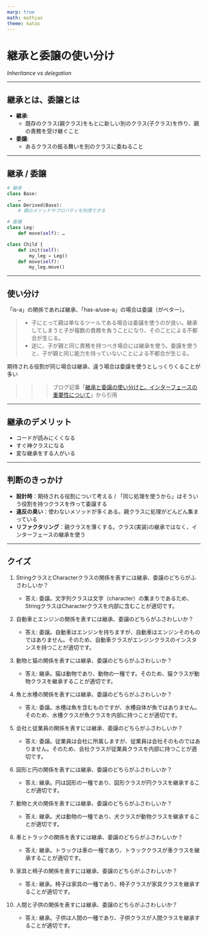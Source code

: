 ```yaml
---
marp: true
math: mathjax
theme: katas
---
```

<!-- 
size: 16:9
paginate: true
-->
<!-- header: 勉強会# ― エンジニアとしての解像度を高めるための勉強会-->

# 継承と委譲の使い分け

_Inheritance vs delegation_

---

## 継承とは、委譲とは

- **継承**:
    - 既存のクラス(親クラス)をもとに新しい別のクラス(子クラス)を作り、親の責務を受け継ぐこと
- **委譲**:
    - あるクラスの振る舞いを別のクラスに委ねること

---

## 継承 / 委譲

```py
# 継承
class Base:
    …
class Derived(Base):
    # 親のメソッドやプロパティを利用できる
```

```py
# 委譲
class Leg:
    def move(self): …

class Child {
    def init(self):
        my_leg = Leg()
    def move(self):
        my_leg.move()
```

---

## 使い分け

「is-a」の関係であれば継承、「has-a/use-a」の場合は委譲（がベター）。
 
> - 子にとって親は単なるツールである場合は委譲を使うのが良い。継承してしまうと子が複数の責務を負うことになり、そのことによる不都合が生じる。
> - 逆に、子が親と同じ責務を持つべき場合には継承を使う。委譲を使うと、子が親と同じ能力を持っていないことによる不都合が生じる。

期待される役割が同じ場合は継承、違う場合は委譲を使うとしっくりくることが多い

>>> ブログ記事「[継承と委譲の使い分けと、インターフェースの重要性について](https://ikenox.info/blog/inheritance-delegation-interface/)」から引用
 
---

## 継承のデメリット

- コードが読みにくくなる
- すぐ神クラスになる
- 変な継承をする人がいる

<!-- https://mametter.hatenablog.com/entry/2024/02/10/120527 -->
---

## 判断のきっかけ

- **設計時**：期待される役割について考える / 「同じ処理を使うから」はそういう役割を持つクラスを作って委譲する
- **違反の臭い**：使わないメソッドが多くある。親クラスに処理がどんどん集まっている
- **リファクタリング**：親クラスを薄くする。クラス(実装)の継承ではなく、インターフェースの継承を使う
 
---
## クイズ

1. StringクラスとCharacterクラスの関係を表すには継承、委譲のどちらがふさわしいか？
   - 答え: 委譲。文字列クラスは文字（character）の集まりであるため、StringクラスはCharacterクラスを内部に含むことが適切です。

2. 自動車とエンジンの関係を表すには継承、委譲のどちらがふさわしいか？
   - 答え: 委譲。自動車はエンジンを持ちますが、自動車はエンジンそのものではありません。そのため、自動車クラスがエンジンクラスのインスタンスを持つことが適切です。

3. 動物と猫の関係を表すには継承、委譲のどちらがふさわしいか？
   - 答え: 継承。猫は動物であり、動物の一種です。そのため、猫クラスが動物クラスを継承することが適切です。

4. 魚と水槽の関係を表すには継承、委譲のどちらがふさわしいか？
   - 答え: 委譲。水槽は魚を含むものですが、水槽自体が魚ではありません。そのため、水槽クラスが魚クラスを内部に持つことが適切です。

5. 会社と従業員の関係を表すには継承、委譲のどちらがふさわしいか？
   - 答え: 委譲。従業員は会社に所属しますが、従業員は会社そのものではありません。そのため、会社クラスが従業員クラスを内部に持つことが適切です。
1. 図形と円の関係を表すには継承、委譲のどちらがふさわしいか？
   - 答え: 継承。円は図形の一種であり、図形クラスが円クラスを継承することが適切です。

2. 動物と犬の関係を表すには継承、委譲のどちらがふさわしいか？
   - 答え: 継承。犬は動物の一種であり、犬クラスが動物クラスを継承することが適切です。

3. 車とトラックの関係を表すには継承、委譲のどちらがふさわしいか？
   - 答え: 継承。トラックは車の一種であり、トラッククラスが車クラスを継承することが適切です。

4. 家具と椅子の関係を表すには継承、委譲のどちらがふさわしいか？
   - 答え: 継承。椅子は家具の一種であり、椅子クラスが家具クラスを継承することが適切です。

5. 人間と子供の関係を表すには継承、委譲のどちらがふさわしいか？
   - 答え: 継承。子供は人間の一種であり、子供クラスが人間クラスを継承することが適切です。